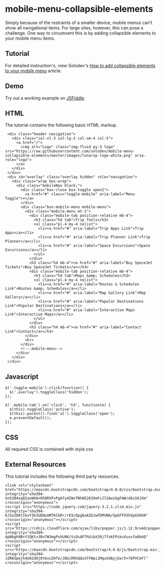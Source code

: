 # mobile-menu-collapsible-elements
Simply because of the restraints of a smaller device, mobile menus can’t show all navigational items. For large sites, however, this can pose a challenge. One way to circumvent this is by adding collapsible elements to your mobile menu items.

## Tutorial
For detailed instruction's, view Solodev's [How to add collapsible elements to your mobile menu](http://www.solodev.com/blog/web-design/how-to-add-collapsible-elements-to-your-mobile-menu.stml) article.

## Demo
Try out a working example on [JSFiddle](https://jsfiddle.net/solodev/3sjxkLda/).

## HTML
The tutorial contains the following basic HTML markup.

```
 <div class="header navigation">
   <div class="col-xl-3 col-lg-2 col-sm-4 col-5">
     <a href="/">
       <img alt="Logo" class="img-fluid py-3 logo" src="https://raw.githubusercontent.com/solodev/mobile-menu-collapsible-elements/master/images/lunarxp-logo-white.png" aria-role="logo">
     </a>
   </div>
 </div>
 <div id="overlay" class="overlay hidden" role="navigation">
   <div class="wrap box-wrap">
     <div class="mobileNav black;">
       <div class="box-close box-toggle open2">
         <a href="#" class="toggle-mobile" aria-label="Menu Toggle">×</a>
       </div>
       <div class="box-mobile-menu mobile-menu">
         <div class="mobile-menu mt-1">
           <div class="mobile-tab position-relative mb-4">
             <h3 class="h4 tab">Trip Tools</h3>
             <ul class="pl-4 my-4 nolist">
               <li><a href="#" aria-label="Trip Apps Link">Trip Apps</a></li>
               <li><a href="#" aria-label="Trip Planner Link">Trip Planner</a></li>
               <li><a href="#" aria-label="Space Excursions">Space Excursions</a></li>
             </ul>
           </div>
           <h3 class="h4 mb-4"><a href="#" aria-label="Buy SpeceJet Tickets">Buy SpeceJet Tickets</a></h3>
           <div class="mobile-tab position-relative mb-4">
             <h3 class="h4 tab">Maps &amp; Schedules</h3>
             <ul class="pl-4 my-4 nolist">
               <li><a href="#" aria-label="Routes & Schedules Link">Routes &amp; Schedules</a></li>
               <li><a href="#" aria-label="Map Gallery Link">Map Gallery</a></li>
               <li><a href="#" aria-label="Popular Destinations Link">Popular Destinations</a></li>
               <li><a href="#" aria-label="Interactive Maps Link">Interactive Maps</a></li>
             </ul>
           </div>
           <h3 class="h4 mb-4"><a href="#" aria-label="Contact Link">Contact</a></h3>
         </div>
         <hr>
       </div>
       <!--.mobile-menu-->
     </div>
   </div>
 </div>
```
## Javascript
```
$('.toggle-mobile').click(function() {
  $('.overlay').toggleClass('hidden');
});

$('.mobile-tab').on('click', 'h3', function(e) {
  $(this).toggleClass('active');
  $(this).parent().find('ul').toggleClass('open');
  e.preventDefault();
});
```

## CSS
All required CSS is contained with style.css

## External Resources
This tutorial includes the following third party resources.

```
<link rel="stylesheet" href="https://maxcdn.bootstrapcdn.com/bootstrap/4.0.0/css/bootstrap.min.css" integrity="sha384-Gn5384xqQ1aoWXA+058RXPxPg6fy4IWvTNh0E263XmFcJlSAwiGgFAW/dAiS6JXm" crossorigin="anonymous">
<script src="https://code.jquery.com/jquery-3.2.1.slim.min.js" integrity="sha384-KJ3o2DKtIkvYIK3UENzmM7KCkRr/rE9/Qpg6aAZGJwFDMVNA/GpGFF93hXpG5KkN" crossorigin="anonymous"></script>
<script src="https://cdnjs.cloudflare.com/ajax/libs/popper.js/1.12.9/umd/popper.min.js" integrity="sha384-ApNbgh9B+Y1QKtv3Rn7W3mgPxhU9K/ScQsAP7hUibX39j7fakFPskvXusvfa0b4Q" crossorigin="anonymous"></script>
<script src="https://maxcdn.bootstrapcdn.com/bootstrap/4.0.0/js/bootstrap.min.js" integrity="sha384-JZR6Spejh4U02d8jOt6vLEHfe/JQGiRRSQQxSfFWpi1MquVdAyjUar5+76PVCmYl" crossorigin="anonymous"></script>
```
